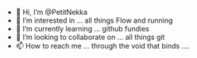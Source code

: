 - 👋 Hi, I’m @PetitNekka
- 👀 I’m interested in ... all things Flow and running
- 🌱 I’m currently learning ... github fundies
- 💞️ I’m looking to collaborate on ... all things git
- 📫 How to reach me ... through the void that binds ....

<!---
PetitNekka/PetitNekka is a ✨ special ✨ repository because its `README.md` (this file) appears on your GitHub profile.
You can click the Preview link to take a look at your changes.
--->
